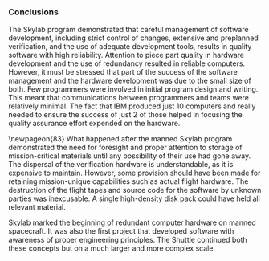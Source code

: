 ### Conclusions

The Skylab program demonstrated that careful management of
software development, including strict control of changes, extensive and
preplanned verification, and the use of adequate development tools,
results in quality software with high reliability. Attention to piece
part quality in hardware development and the use of redundancy resulted
in reliable computers. However, it must be stressed that part of the
success of the software management and the hardware development was due
to the small size of both. Few programmers were involved in initial
program design and writing. This meant that communications between
programmers and teams were relatively minimal. The fact that IBM
produced just 10 computers and really needed to ensure the success of
just 2 of those helped in focusing the quality assurance effort expended
on the hardware.

\newpageon{83} What happened after the manned Skylab program demonstrated
the need for foresight and proper attention to storage of
mission-critical materials until any possibility of their use had gone
away. The dispersal of the verification hardware is understandable, as
it is expensive to maintain. However, some provision should have been
made for retaining mission-unique capabilities such as actual flight
hardware. The destruction of the flight tapes and source code for the
software by unknown parties was inexcusable. A single high-density disk
pack could have held all relevant material.

Skylab marked the beginning of redundant computer hardware on manned
spacecraft. It was also the first project that developed software with
awareness of proper engineering principles. The Shuttle continued both
these concepts but on a much larger and more complex scale.
